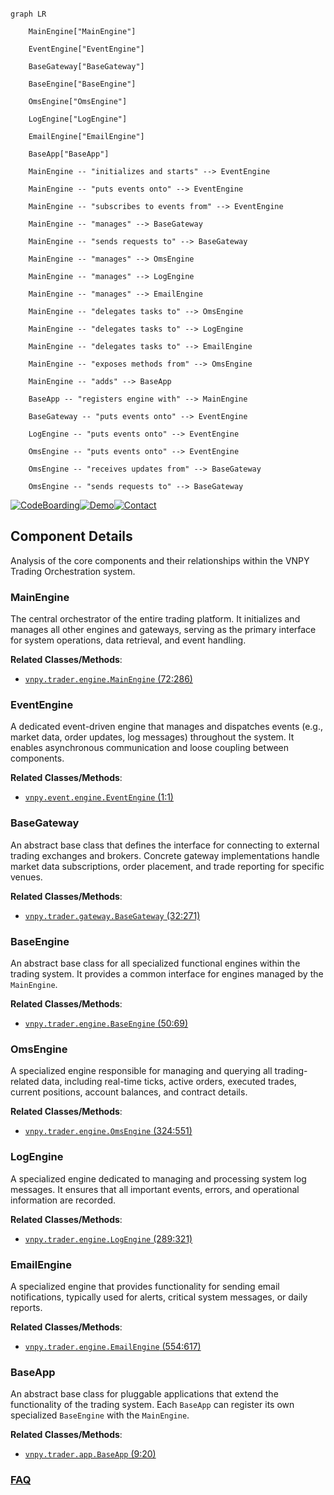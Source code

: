 ```mermaid

graph LR

    MainEngine["MainEngine"]

    EventEngine["EventEngine"]

    BaseGateway["BaseGateway"]

    BaseEngine["BaseEngine"]

    OmsEngine["OmsEngine"]

    LogEngine["LogEngine"]

    EmailEngine["EmailEngine"]

    BaseApp["BaseApp"]

    MainEngine -- "initializes and starts" --> EventEngine

    MainEngine -- "puts events onto" --> EventEngine

    MainEngine -- "subscribes to events from" --> EventEngine

    MainEngine -- "manages" --> BaseGateway

    MainEngine -- "sends requests to" --> BaseGateway

    MainEngine -- "manages" --> OmsEngine

    MainEngine -- "manages" --> LogEngine

    MainEngine -- "manages" --> EmailEngine

    MainEngine -- "delegates tasks to" --> OmsEngine

    MainEngine -- "delegates tasks to" --> LogEngine

    MainEngine -- "delegates tasks to" --> EmailEngine

    MainEngine -- "exposes methods from" --> OmsEngine

    MainEngine -- "adds" --> BaseApp

    BaseApp -- "registers engine with" --> MainEngine

    BaseGateway -- "puts events onto" --> EventEngine

    LogEngine -- "puts events onto" --> EventEngine

    OmsEngine -- "puts events onto" --> EventEngine

    OmsEngine -- "receives updates from" --> BaseGateway

    OmsEngine -- "sends requests to" --> BaseGateway

```

[![CodeBoarding](https://img.shields.io/badge/Generated%20by-CodeBoarding-9cf?style=flat-square)](https://github.com/CodeBoarding/GeneratedOnBoardings)[![Demo](https://img.shields.io/badge/Try%20our-Demo-blue?style=flat-square)](https://www.codeboarding.org/demo)[![Contact](https://img.shields.io/badge/Contact%20us%20-%20contact@codeboarding.org-lightgrey?style=flat-square)](mailto:contact@codeboarding.org)



## Component Details



Analysis of the core components and their relationships within the VNPY Trading Orchestration system.



### MainEngine

The central orchestrator of the entire trading platform. It initializes and manages all other engines and gateways, serving as the primary interface for system operations, data retrieval, and event handling.





**Related Classes/Methods**:



- <a href="https://github.com/vnpy/vnpy/blob/master/vnpy/trader/engine.py#L72-L286" target="_blank" rel="noopener noreferrer">`vnpy.trader.engine.MainEngine` (72:286)</a>





### EventEngine

A dedicated event-driven engine that manages and dispatches events (e.g., market data, order updates, log messages) throughout the system. It enables asynchronous communication and loose coupling between components.





**Related Classes/Methods**:



- <a href="https://github.com/vnpy/vnpy/blob/master/vnpy/event/engine.py#L1-L1" target="_blank" rel="noopener noreferrer">`vnpy.event.engine.EventEngine` (1:1)</a>





### BaseGateway

An abstract base class that defines the interface for connecting to external trading exchanges and brokers. Concrete gateway implementations handle market data subscriptions, order placement, and trade reporting for specific venues.





**Related Classes/Methods**:



- <a href="https://github.com/vnpy/vnpy/blob/master/vnpy/trader/gateway.py#L32-L271" target="_blank" rel="noopener noreferrer">`vnpy.trader.gateway.BaseGateway` (32:271)</a>





### BaseEngine

An abstract base class for all specialized functional engines within the trading system. It provides a common interface for engines managed by the `MainEngine`.





**Related Classes/Methods**:



- <a href="https://github.com/vnpy/vnpy/blob/master/vnpy/trader/engine.py#L50-L69" target="_blank" rel="noopener noreferrer">`vnpy.trader.engine.BaseEngine` (50:69)</a>





### OmsEngine

A specialized engine responsible for managing and querying all trading-related data, including real-time ticks, active orders, executed trades, current positions, account balances, and contract details.





**Related Classes/Methods**:



- <a href="https://github.com/vnpy/vnpy/blob/master/vnpy/trader/engine.py#L324-L551" target="_blank" rel="noopener noreferrer">`vnpy.trader.engine.OmsEngine` (324:551)</a>





### LogEngine

A specialized engine dedicated to managing and processing system log messages. It ensures that all important events, errors, and operational information are recorded.





**Related Classes/Methods**:



- <a href="https://github.com/vnpy/vnpy/blob/master/vnpy/trader/engine.py#L289-L321" target="_blank" rel="noopener noreferrer">`vnpy.trader.engine.LogEngine` (289:321)</a>





### EmailEngine

A specialized engine that provides functionality for sending email notifications, typically used for alerts, critical system messages, or daily reports.





**Related Classes/Methods**:



- <a href="https://github.com/vnpy/vnpy/blob/master/vnpy/trader/engine.py#L554-L617" target="_blank" rel="noopener noreferrer">`vnpy.trader.engine.EmailEngine` (554:617)</a>





### BaseApp

An abstract base class for pluggable applications that extend the functionality of the trading system. Each `BaseApp` can register its own specialized `BaseEngine` with the `MainEngine`.





**Related Classes/Methods**:



- <a href="https://github.com/vnpy/vnpy/blob/master/vnpy/trader/app.py#L9-L20" target="_blank" rel="noopener noreferrer">`vnpy.trader.app.BaseApp` (9:20)</a>









### [FAQ](https://github.com/CodeBoarding/GeneratedOnBoardings/tree/main?tab=readme-ov-file#faq)